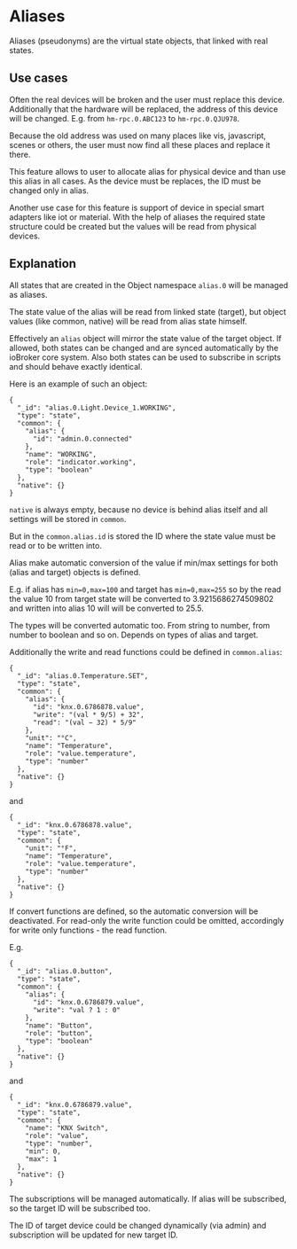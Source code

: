 # Aliases
Aliases (pseudonyms) are the virtual state objects, that linked with real states.

## Use cases
Often the real devices will be broken and the user must replace this device.
Additionally that the hardware will be replaced, the address of this device will be changed. E.g. from `hm-rpc.0.ABC123` to `hm-rpc.0.QJU978`.

Because the old address was used on many places like vis, javascript, scenes or others, the user must now find all these places and replace it there.

This feature allows to user to allocate alias for physical device and than use this alias in all cases.
As the device must be replaces, the ID must be changed only in alias.

Another use case for this feature is support of device in special smart adapters like iot or material.
With the help of aliases the required state structure could be created but the values will be read from physical devices.

## Explanation
All states that are created in the Object namespace `alias.0` will be managed as aliases.

The state value of the alias will be read from linked state (target), but object values (like common, native) will be read from
alias state himself.

Effectively an `alias` object will mirror the state value of the target object.
If allowed, both states can be changed and are synced automatically by the ioBroker core system.
Also both states can be used to subscribe in scripts and should behave exactly identical.

Here is an example of such an object:
```
{
  "_id": "alias.0.Light.Device_1.WORKING",
  "type": "state",
  "common": {
    "alias": {
      "id": "admin.0.connected"
    },
    "name": "WORKING",
    "role": "indicator.working",
    "type": "boolean"
  },
  "native": {}
}
```

`native` is always empty, because no device is behind alias itself and all settings will be stored in `common`.

But in the `common.alias.id` is stored the ID where the state value must be read or to be written into.

Alias make automatic conversion of the value if min/max settings for both (alias and target) objects is defined.

E.g. if alias has `min=0,max=100` and target has `min=0,max=255` so by the read the value 10 from target state will be
converted to 3.9215686274509802 and written into alias 10 will will be converted to 25.5.

The types will be converted automatic too. From string to number, from number to boolean and so on. Depends on types of
alias and target.

Additionally the write and read functions could be defined in `common.alias`:

```
{
  "_id": "alias.0.Temperature.SET",
  "type": "state",
  "common": {
    "alias": {
      "id": "knx.0.6786878.value",
      "write": "(val * 9/5) + 32",
      "read": "(val − 32) * 5/9"
    },
    "unit": "°C",
    "name": "Temperature",
    "role": "value.temperature",
    "type": "number"
  },
  "native": {}
}
```

and

```
{
  "_id": "knx.0.6786878.value",
  "type": "state",
  "common": {
    "unit": "°F",
    "name": "Temperature",
    "role": "value.temperature",
    "type": "number"
  },
  "native": {}
}
```

If convert functions are defined, so the automatic conversion will be deactivated. For read-only the write function
could be omitted, accordingly for write only functions - the read function.

E.g.

```
{
  "_id": "alias.0.button",
  "type": "state",
  "common": {
    "alias": {
      "id": "knx.0.6786879.value",
      "write": "val ? 1 : 0"
    },
    "name": "Button",
    "role": "button",
    "type": "boolean"
  },
  "native": {}
}
```

and

```
{
  "_id": "knx.0.6786879.value",
  "type": "state",
  "common": {
    "name": "KNX Switch",
    "role": "value",
    "type": "number",
    "min": 0,
    "max": 1
  },
  "native": {}
}
```

The subscriptions will be managed automatically. If alias will be subscribed, so the target ID will be subscribed too.

The ID of target device could be changed dynamically (via admin) and subscription will be updated for new target ID.